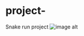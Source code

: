  # project-
Snake run project
![image alt](https://github.com/madhav-p-11/project-/blob/main/Screenshot%202025-01-25%20194536.png)
